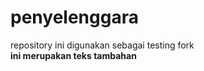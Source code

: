 # penyelenggara
 repository ini digunakan sebagai testing fork <br>
 **ini merupakan teks tambahan**
